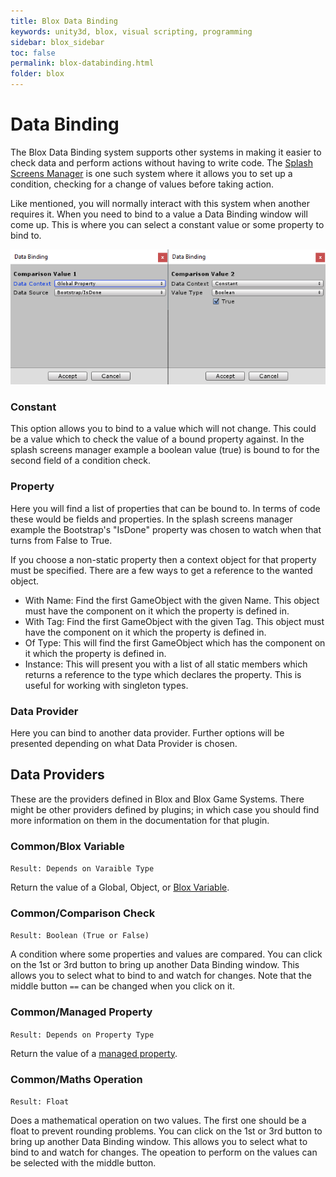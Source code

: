 ```yaml
---
title: Blox Data Binding
keywords: unity3d, blox, visual scripting, programming
sidebar: blox_sidebar
toc: false
permalink: blox-databinding.html
folder: blox
---
```


Data Binding
============

The Blox Data Binding system supports other systems in making it easier to check data and perform actions without having to write code. The [Splash Screens Manager](blox-splash-screens-manager.html) is one such system where it allows you to set up a condition, checking for a change of values before taking action.

Like mentioned, you will normally interact with this system when another requires it. When you need to bind to a value a Data Binding window will come up. This is where you can select a constant value or some property to bind to.

![](img/blox/26.png)

### Constant

This option allows you to bind to a value which will not change. This could be a value which to check the value of a bound property against. In the splash screens manager example a boolean value (true) is bound to for the second field of a condition check.

### Property

Here you will find a list of properties that can be bound to. In terms of code these would be fields and properties. In the splash screens manager example the Bootstrap's "IsDone" property was chosen to watch when that turns from False to True.

If you choose a non-static property then a context object for that property must be specified. There are a few ways to get a reference to the wanted object.

- With Name: Find the first GameObject with the given Name. This object must have the component on it which the property is defined in.
- With Tag: Find the first GameObject with the given Tag. This object must have the component on it which the property is defined in.
- Of Type: This will find the first GameObject which has the component on it which the property is defined in.
- Instance: This will present you with a list of all static members which returns a reference to the type which declares the property. This is useful for working with singleton types.

### Data Provider

Here you can bind to another data provider. Further options will be presented depending on what Data Provider is chosen.


Data Providers
--------------

These are the providers defined in Blox and Blox Game Systems. There might be other providers defined by plugins; in which case you should find more information on them in the documentation for that plugin.

### Common/Blox Variable

`Result: Depends on Varaible Type`

Return the value of a Global, Object, or [Blox Variable](blox-variables.html).

### Common/Comparison Check

`Result: Boolean (True or False)`

A condition where some properties and values are compared. You can click on the 1st or 3rd button to bring up another Data Binding window. This allows you to select what to bind to and watch for changes. Note that the middle button `==` can be changed when you click on it.

### Common/Managed Property

`Result: Depends on Property Type`

Return the value of a [managed property](blox-property-manager.html).

### Common/Maths Operation

`Result: Float`

Does a mathematical operation on two values. The first one should be a float to prevent rounding problems. You can click on the 1st or 3rd button to bring up another Data Binding window. This allows you to select what to bind to and watch for changes. The opeation to perform on the values can be selected with the middle button.




